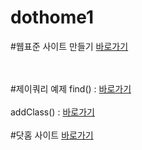 # dothome1

#웹표준 사이트 만들기
<a href="https://thldnjs.github.io/dothome1/webstandard/index.html">바로가기</a>

<br>
<br>
#제이쿼리 예제
find() : <a href="https://thldnjs.github.io/dothome1/jquery/jquery04.html">바로가기</a>

<br>
<br>
addClass() : <a href="https://thldnjs.github.io/dothome1/jquery/jquery06_addClass2.html">바로가기</a>

<br>
<br>
#닷홈 사이트
<a href="http://thldnjs.dothome.co.kr/index.html">바로가기</a>
